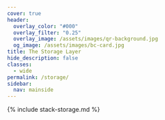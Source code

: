 ```yaml
---
cover: true
header:
  overlay_color: "#000"
  overlay_filter: "0.25"
  overlay_image: /assets/images/qr-background.jpg
  og_image: /assets/images/bc-card.jpg
title: The Storage Layer
hide_description: false
classes:
  - wide
permalink: /storage/
sidebar:
  nav: mainside
---
```


{% include stack-storage.md %}

